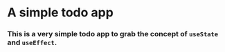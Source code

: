# A simple todo app
### This is a very simple todo app to grab the concept of `useState` and `useEffect`.